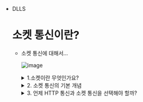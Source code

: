 - DLLS
    
    # 소켓 통신이란?
    
    - 소켓 통신에 대해서…
        
        ![image](https://github.com/user-attachments/assets/a7cf91be-d819-4ccb-8161-fa566a4eac56)

        
        <details>
        <summary>1.소켓이란 무엇인가요?</summary>
        
        **소켓은 컴퓨터 네트워크에서 통신의 끝 점(= end point)을 의미** 
        이를 쉽게 이해하기 위해 전화기를 예로 들면..
        
        - 전화기 A와 전화기 B가 통화하려면 서로 연결이 되어야 함
        - 마찬가지로, 네트워크 통신에서는 컴퓨터 A와 컴퓨터 B가 데이터를 주고받기 위해 연결이 필요
        - 이때 연결을 담당하는 것이 바로 "소켓"임! 
        소켓은 컴퓨터의 IP 주소와 포트 번호로 이루어져 있으며, 
        소켓을 통해 두 컴퓨터가 서로 데이터를 주고받을 수 있음
        
        **1-1. HTTP 통신과 소켓 통신의 차이점은 ?**
        
        - 우리가 사용하는 FastAPI, Vue 등등은 전부 HTTP(80) 계열 
        프로토콜을 기반임 **(HTTP는 통신 규약=제약을 의미)**
        - HTTP (HyperText Transfer Protocol) 통신은 웹에서 데이터를 주고받기 위한 프로토콜로, 클라이언트(주로 웹 브라우저)와 서버 간의 요청(request)과 응답(response)을 기반으로 동작
        - HTTP 특징 ⇒ **단기 연결: HTTP는 요청-응답 기반의 프로토콜로, 클라이언트가 서버에 
        요청을 보내고 서버가 응답을 반환한 후 연결이 종료 됨.** 
        즉, HTTP는 stateless 프로토콜로 매 요청마다 새로운 연결을 설정하고 종료하는 방식
        - 텍스트 기반 프로토콜:  HTTP는 주로 텍스트 데이터를 전송하는 데 사용. 웹 페이지, 이미지, 파일 등의 데이터를 전송하는 데 적합함
        
        - 소켓은 HTTP 프로토콜에 제약을 받을 필요가 없다는 이점을 가짐
        - **서버와 클라이언트가 계속 연결을 유지하는 방식**이기 때문에 미디어 스트리밍과 같은 실시간으로 데이터를 주고 받는 상황에 사용 됨
        - **이벤트 기반 통신**: 소켓 통신은 비동기적으로 데이터를 주고받을 수 있음. 클라이언트와 서버는 필요할 때마다 데이터를 전송하고 받을 수 있으며, 이는 실시간 애플리케이션에 적합
        - **지속 연결 (Persistent Connection)**: 소켓 통신은 연결이 설정되면, 클라이언트와 서버 간에 지속적인 연결이 유지되기 때문에 지속적인 데이터 흐름이 가능
        
        ![image](https://github.com/user-attachments/assets/c68a8130-1a57-4f52-b293-7d8ec011e8d3)
        </details>
        

        
        <details>
        <summary> 2. 소켓 통신의 기본 개념 </summary>
        
        소켓 통신에는 두 가지 주요 역할이 있습니다:
        
        **서버 (Server)**: 데이터를 제공하거나 클라이언트의 요청을 처리하는 역할을 합니다.
        
        **클라이언트 (Client)**: 서버에 요청을 보내고 응답을 받는 역할을 합니다.
        
        **Q) 근데 우리가 알던 소켓 서버 클라이언트가 다른데??
        우리는 소켓 클라이언트에서 딥 러닝 연산을 수행하여 결과를 소켓 서버로 보내지 않나?**
        
        **A) 기능 상으로는 여러분이 이해하고 있는 것이 맞음 
        (클라이언트가 요청을 보내고, 서버는 요청에 대한 응답을 보내주고)
        하지만 강사님이 소켓 통신을 구현하는 과정에서 fastapi 부분에 넣은 것이 소켓 서버였기 
        때문에 자연스레 소켓 클라이언트 부분에서 연산을 실행하는 역할을 하게 된 것**
        
        **(만약 면접 때 물어본다면, 원래의 답을 말하고 강사님의 의도를 넣어 답을 하면 될 듯)** 
        
        **2-1 소켓의 구성 요소**
        
        소켓의 구성 요소로는 프로토콜, IP 주소, 포트 번호가 있음
        
        - 프로토콜
        
        프로토콜은 데이터 전송을 위한 표준 집합 규칙으로 
        
        주로 TCP/IP, UDP/IP 프로토콜을 사용
        
        - TCP/IP - 연결 설정 후 통신이 가능한 연결형 프로토콜
        
        신뢰성 있는 데이터 전송의 특징을 가짐 
        필요할 경우 데이터를 재전송 하며 데이터 경계의 구분이 없는 바이트 스트림(Byte-Stream) 서비스임
        
        - UDP/IP - 연결 설정 없이 통신이 가능한 비연결형 프로토콜
        
        TCP에 비해 신뢰성이 떨어지는 데이터 전송의 특징을 가지고 있음 
        데이터를 재 전송하지 않으며, 데이터 경계를 구분하는 데이터그램(Datagram) 서비스임 
        
        - IP 주소 (송/수신 측)
        
        IP 주소는 서버 장비 또는 네트워크 장비(호스트)를 주소로 표현한 것. 
        IP 주소는 호스트 마다 하나 씩 있으며 고유한 특성을 가짐
        
        - 포트 번호 (송/수신 측)
        
        포트 번호는 통신을 사용하는 어플리케이션을 식별하는 번호 
        포트는 65535까지 사용할 수 있지만, 사용자가 사용할 수 있는 포트는 1024 ~ 65535까지 사용할 수 있음
        </details>
        
        

        <details>
        <summary> 3. 언제 HTTP 통신과 소켓 통신을 선택해야 할까? </summary>

        **HTTP 통신**을 사용해야 할 때:
            - 웹 페이지를 로드하거나 RESTful API를 호출할 때
            - 요청과 응답이 명확하게 구분되는 작업(예: 데이터 조회, 업데이트 등)
            - 클라이언트-서버 간의 통신이 빈번하지 않고, 각 요청이 독립적인 경우
        
        **소켓 통신**을 사용해야 할 때:
            - 실시간 데이터를 주고받아야 하는 애플리케이션 (예: 채팅, 온라인 게임)
            - 클라이언트와 서버 간의 지속적인 연결이 필요한 경우
            - 이진 데이터를 효율적으로 전송해야 할 때 (예: 스트리밍)
        </details>
    
        

        
